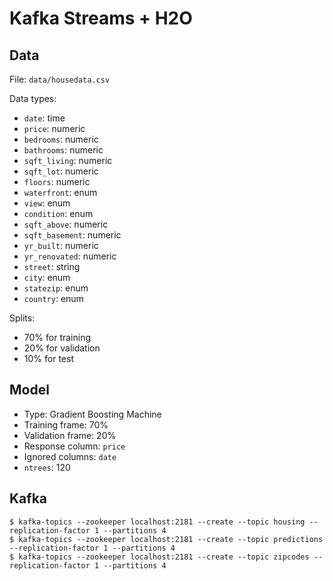 # Kafka Streams + H2O

## Data

File: `data/housedata.csv`

Data types:
- `date`: time
- `price`: numeric
- `bedrooms`: numeric
- `bathrooms`: numeric
- `sqft_living`: numeric
- `sqft_lot`: numeric
- `floors`: numeric
- `waterfront`: enum
- `view`: enum
- `condition`: enum
- `sqft_above`: numeric
- `sqft_basement`: numeric
- `yr_built`: numeric
- `yr_renovated`: numeric
- `street`: string
- `city`: enum
- `statezip`: enum
- `country`: enum

Splits:
- 70% for training
- 20% for validation
- 10% for test

## Model

- Type: Gradient Boosting Machine
- Training frame: 70%
- Validation frame: 20%
- Response column: `price`
- Ignored columns: `date`
- `ntrees`: 120

## Kafka

```
$ kafka-topics --zookeeper localhost:2181 --create --topic housing --replication-factor 1 --partitions 4
$ kafka-topics --zookeeper localhost:2181 --create --topic predictions --replication-factor 1 --partitions 4
$ kafka-topics --zookeeper localhost:2181 --create --topic zipcodes --replication-factor 1 --partitions 4
```
